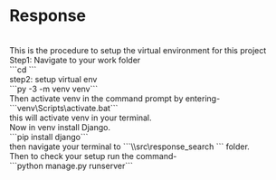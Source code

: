 # Response
<br>
This is the procedure to setup the virtual environment for this project<br>
Step1: Navigate to your work folder<br>
      ```cd <your work directory>```<br>
step2: setup virtual env<br>
      ```py -3 -m venv venv```<br>
Then activate venv in the command prompt by entering-<br>
      ```venv\Scripts\activate.bat```<br>
      this will activate venv in your terminal.<br>
Now in venv install Django.<br>
      ```pip install django```<br>
    then navigate your terminal to ```\\src\response_search ``` folder.<br>
Then to check your setup run the command-<br>
      ```python manage.py runserver```
      
      
